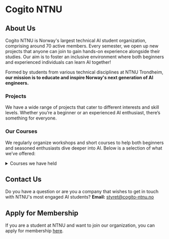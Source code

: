 # Cogito NTNU
## About Us
Cogito NTNU is Norway's largest technical AI student organization, comprising around 70 active members. Every semester, we open up new projects that anyone can join to gain hands-on experience alongside their studies. Our aim is to foster an inclusive environment where both beginners and experienced individuals can learn AI together!  

Formed by students from various technical disciplines at NTNU Trondheim, **our mission is to educate and inspire Norway's next generation of AI engineers.**


### Projects
We have a wide range of projects that cater to different interests and skill levels. Whether you’re a beginner or an experienced AI enthusiast, there’s something for everyone. 


### Our Courses
We regularly organize workshops and short courses to help both beginners and seasoned enthusiasts dive deeper into AI. Below is a selection of what we’ve offered:

<details>
    <summary>Courses we have held</summary>
    <h2><a href="https://github.com/CogitoNTNU/course-on-large-language-models">1. Large Language Models (Beginner’s Course)</a></h2>
    <p>Get comfortable programming with LLMs through practical exercises and interactive demos.</p>
    <h2><a href="https://github.com/CogitoNTNU/course-on-langgraph-agents">2. LangGraph Agents</a></h2>
    <p>An introduction to building LLM-powered applications using the LangGraph library, focusing on agent-based approaches.</p>
    <h2><a href="https://github.com/CogitoNTNU/course-on-evaluating-llm-and-rags">3. Evaluating LLM & RAG using RAGAS and hyperparameter tuning</a></h2>
    <p>A concise workshop on Retrieval-Augmented Generation (RAG) and how to effectively evaluate Large Language Models. Using the RAGAS framework, you will learn how to optimize hyperparameters using Optuna and evaluate the performance of LLMs.</p>
    <h2><a href="https://github.com/CogitoNTNU/browser-use-workshop">4. Browser-Use Workshop</a></h2>
    <p>Discover how to enable large language models to interact with the web and automate tasks using your browser.</p>
    <h2><a href="https://github.com/CogitoNTNU/course-on-reinforcement-learning">5. Reinforcement Learning</a></h2>
    <p>Explore the basics of reinforcement learning through interactive tasks and advanced strategy examples.</p>
    <h2><a href="https://github.com/CogitoNTNU/course-on-genetic-algorithms">6. Genetic Algorithms</a></h2>
    <p>Learn the fundamentals of genetic algorithms and explore how neural topologies can evolve over time.</p>
    <h2><a href="https://github.com/CogitoNTNU/course-on-neural-networks">7. Neural Networks (Beginner’s Course)</a></h2>
    <p>A hands-on beginner-friendly course on neural network basics in pytorch, ideal for those new to deep learning.</p>
    <h2><a href="https://github.com/CogitoNTNU/course-on-machine-learning">8. Machine Learning Fundamentals</a></h2>
    <p>A thorough introduction to ML essentials using the Titanic dataset as a case study, perfect for foundational skills.</p>
    <h2><a href="https://github.com/CogitoNTNU/course-on-cnn-and-pytorch">9. CNN & PyTorch</a></h2>
    <p>This course is structured to provide a step-by-step introduction to the core concepts of deep learning, focusing on CNNs and their implementation in PyTorch. You will gain hands-on experience working with datasets, implementing CNN architectures, and training deep learning models efficiently.</p>
    <p>All course materials are open-source and free to explore. Whether you’re new to AI or looking to deepen your expertise, these resources are designed to help you build practical skills in a supportive environment. If you have any questions or suggestions, feel free to reach out or open an issue in the respective GitHub repositories.</p>
</details>



## Contact Us
Do you have a question or are you a company that wishes to get in touch with NTNU's most engaged AI students?
**Email:** styret@cogito-ntnu.no

## Apply for Membership
If you are a student at NTNU and want to join our organization, you can apply for membership [here](https://cogito-ntnu.no/apply).
